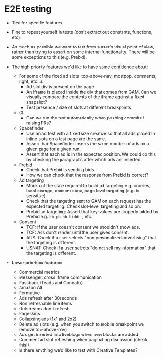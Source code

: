 # E2E testing

- Test for specific features.

- Fine to repeat yourself in tests (don't extract out constants, functions, etc).

- As much as possible we want to test from a user's visual point of view, rather than trying to assert on some internal functionality. There will be some exceptions to this (e.g. Prebid).

- The high priority features we'd like to have some confidence about:

    - For some of the fixed ad slots (top-above-nav, mostpop, comments, right, etc...):
        - Ad slot div is present on the page
        - An iframe is placed inside the div that comes from GAM. Can we visually compare the contents of the iframe against a fixed snapshot?
        - Test presence / size of slots at different breakpoints
    - CI:
        - Can we run the test automatically when pushing commits / raising PRs?
    - Spacefinder
        - Use an ad test with a fixed size creative so that all ads placed in inline slots on a test page are the same.
        - Assert that Spacefinder inserts the same number of ads on a given page for a given run.
        - Assert that each ad is in the expected position. We could do this by checking the paragraphs after which ads are inserted.
    - Prebid
        - Check that Prebid is sending bids.
        - How we can check that the response from Prebid is correct?
    - Ad targeting
        - Mock out the state required to build ad targeting e.g. cookies, local storage, consent state, page level targeting (e.g. is sensitive).
        - Check that the targeting sent to GAM on each request has the expected targeting. Check slot-level targeting and so on.
        - Prebid ad targeting: Assert that key-values are properly added by Prebid e.g. `hb_pb`, `hb_bidder`, etc.
    - Consent
        - TCF: If the user doesn't consent we shouldn't show ads.
        - TCF: Ads don't render until the user gives consent.
        - AUS: Check if a user selects "non personalized advertising" that the targeting is different.
        - USNAT: Check if a user selects "do not sell my information" that the targeting is different.

- Lower priorities features:
    - Commercial metrics
    - Messenger: cross iframe communication
    - Passback (Teads and Connatix)
    - Amazon A9
    - Permutive
    - Ads refresh after 30seconds
    - Non refreshable line items
    - Outstreams don't refresh
    - Pageskins
    - Collapsing ads (1x1 and 2x2)
    - Delete ad slots (e.g. when you switch to mobile breakpoint we remove top-above-nav)
    - Ads get inserted into liveblogs when new blocks are added
    - Comment ad slot refreshing when paginating discussion (check this!)
    - Is there anything we'd like to test with Creative Templates?

